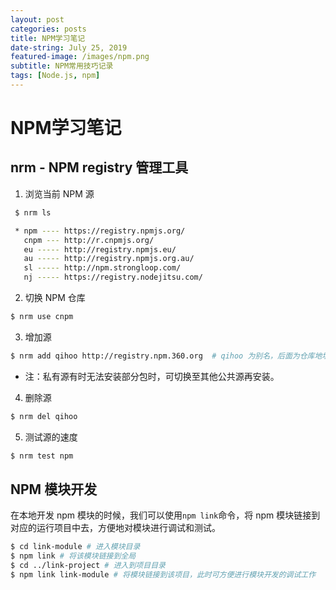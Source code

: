 ```yaml
---
layout: post
categories: posts
title: NPM学习笔记
date-string: July 25, 2019
featured-image: /images/npm.png
subtitle: NPM常用技巧记录
tags: [Node.js, npm]
---
```

# NPM学习笔记

## nrm - NPM registry 管理工具

1. 浏览当前 NPM 源
```bash
 $ nrm ls

 * npm ---- https://registry.npmjs.org/
   cnpm --- http://r.cnpmjs.org/
   eu ----- http://registry.npmjs.eu/
   au ----- http://registry.npmjs.org.au/
   sl ----- http://npm.strongloop.com/
   nj ----- https://registry.nodejitsu.com/
```

2. 切换 NPM 仓库

```bash
$ nrm use cnpm 
```

3. 增加源

```bash
$ nrm add qihoo http://registry.npm.360.org  # qihoo 为别名，后面为仓库地址
```

* 注：私有源有时无法安装部分包时，可切换至其他公共源再安装。

4. 删除源

```bash
$ nrm del qihoo
```

5. 测试源的速度

```bash
$ nrm test npm
```



## NPM 模块开发

在本地开发 npm 模块的时候，我们可以使用`npm link`命令，将 npm 模块链接到对应的运行项目中去，方便地对模块进行调试和测试。

```bash
$ cd link-module # 进入模块目录
$ npm link # 将该模块链接到全局
$ cd ../link-project # 进入到项目目录
$ npm link link-module # 将模块链接到该项目，此时可方便进行模块开发的调试工作
```

